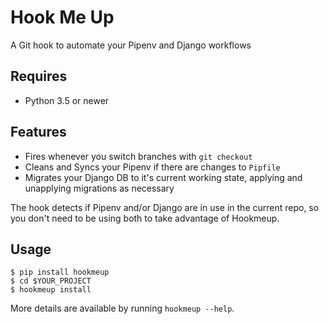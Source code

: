 # Hook Me Up

A Git hook to automate your Pipenv and Django workflows

## Requires

- Python 3.5 or newer

## Features

- Fires whenever you switch branches with `git checkout`
- Cleans and Syncs your Pipenv if there are changes to `Pipfile`
- Migrates your Django DB to it's current working state, applying and
  unapplying migrations as necessary

The hook detects if Pipenv and/or Django are in use in the current repo,
so you don't need to be using both to take advantage of Hookmeup.

## Usage

```
$ pip install hookmeup
$ cd $YOUR_PROJECT
$ hookmeup install
```

More details are available by running `hookmeup --help`.
